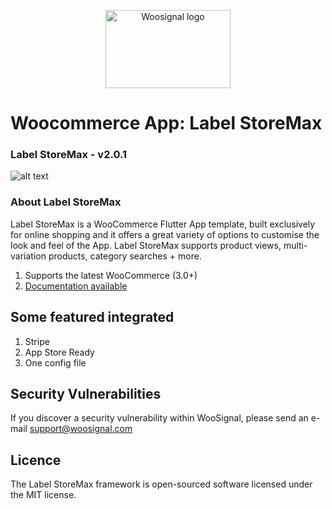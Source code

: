 <p align="center">
  <img width="200" height="125" src="https://www.woosignal.com/images/woosignal_logo_stripe_blue.png" alt="Woosignal logo">
</p>
	
# Woocommerce App: Label StoreMax
### Label StoreMax - v2.0.1

![alt text](https://woosignal.com/images/woosignal_labelstoremax_main_banner_flutter.png "WooCommerce app WooSignal Flutter logo")

### About Label StoreMax

Label StoreMax is a WooCommerce Flutter App template, built exclusively for online shopping and it offers a great variety of options to customise the look and feel of the App. Label StoreMax supports product views, multi-variation products, category searches + more.

1. Supports the latest WooCommerce (3.0+)
2. [Documentation available](https://woosignal.com/docs/app/ios/label-storemax)

## Some featured integrated

1. Stripe
2. App Store Ready
3. One config file

## Security Vulnerabilities
If you discover a security vulnerability within WooSignal, please send an e-mail support@woosignal.com

## Licence
The Label StoreMax framework is open-sourced software licensed under the MIT license.
